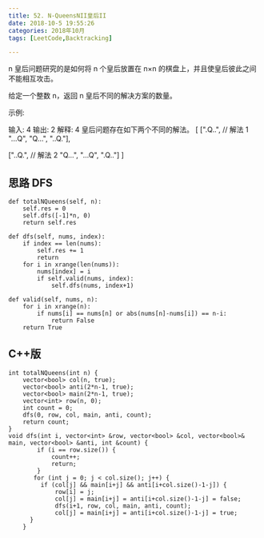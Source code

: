 ```yaml
---
title: 52. N-QueensNII皇后II
date: 2018-10-5 19:55:26
categories: 2018年10月
tags: [LeetCode,Backtracking]

---
```

 

n 皇后问题研究的是如何将 n 个皇后放置在 n×n 的棋盘上，并且使皇后彼此之间不能相互攻击。


<!-- more -->

给定一个整数 n，返回 n 皇后不同的解决方案的数量。

示例:

输入: 4
输出: 2
解释: 4 皇后问题存在如下两个不同的解法。
[
 [".Q..",  // 解法 1
  "...Q",
  "Q...",
  "..Q."],

 ["..Q.",  // 解法 2
  "Q...",
  "...Q",
  ".Q.."]
]

## 思路 DFS

	def totalNQueens(self, n):
	    self.res = 0
	    self.dfs([-1]*n, 0)
	    return self.res

	def dfs(self, nums, index):
	    if index == len(nums):
	        self.res += 1
	        return
	    for i in xrange(len(nums)):
	        nums[index] = i
	        if self.valid(nums, index):
	            self.dfs(nums, index+1)

	def valid(self, nums, n):
	    for i in xrange(n):
	        if nums[i] == nums[n] or abs(nums[n]-nums[i]) == n-i:
	            return False
	    return True

## C++版

	int totalNQueens(int n) {
	    vector<bool> col(n, true);
	    vector<bool> anti(2*n-1, true);
	    vector<bool> main(2*n-1, true);
	    vector<int> row(n, 0);
	    int count = 0;
	    dfs(0, row, col, main, anti, count);
	    return count;
	}
	void dfs(int i, vector<int> &row, vector<bool> &col, vector<bool>& main, vector<bool> &anti, int &count) {
	        if (i == row.size()) {
	            count++;
	            return;
	        }
	       for (int j = 0; j < col.size(); j++) {
	         if (col[j] && main[i+j] && anti[i+col.size()-1-j]) {
	             row[i] = j;
	             col[j] = main[i+j] = anti[i+col.size()-1-j] = false;
	             dfs(i+1, row, col, main, anti, count);
	             col[j] = main[i+j] = anti[i+col.size()-1-j] = true;
	      }
	    }
